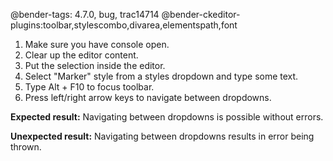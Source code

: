 @bender-tags: 4.7.0, bug, trac14714
@bender-ckeditor-plugins:toolbar,stylescombo,divarea,elementspath,font

1. Make sure you have console open.
1. Clear up the editor content.
1. Put the selection inside the editor.
1. Select "Marker" style from a styles dropdown and type some text.
1. Type Alt + F10 to focus toolbar.
1. Press left/right arrow keys to navigate between dropdowns.

**Expected result:**
Navigating between dropdowns is possible without errors.

**Unexpected result:**
Navigating between dropdowns results in error being thrown.
